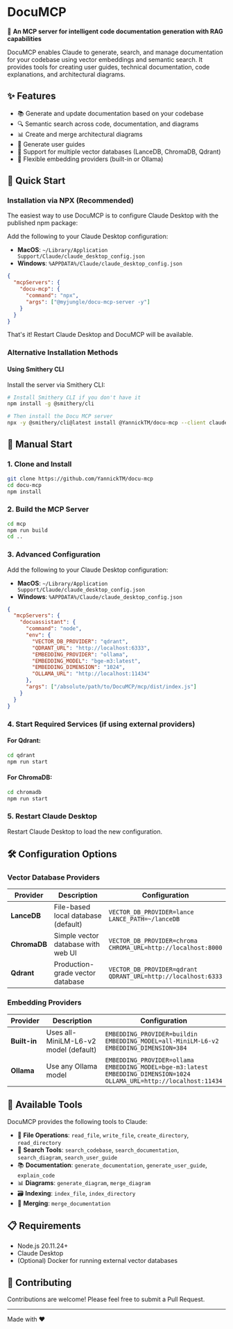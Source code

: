 # DocuMCP

🤖 **An MCP server for intelligent code documentation generation with RAG capabilities**

DocuMCP enables Claude to generate, search, and manage documentation for your codebase using vector embeddings and semantic search. It provides tools for creating user guides, technical documentation, code explanations, and architectural diagrams.

## ✨ Features

- 📚 Generate and update documentation based on your codebase
- 🔍 Semantic search across code, documentation, and diagrams
- 📊 Create and merge architectural diagrams
- 📝 Generate user guides
- 💾 Support for multiple vector databases (LanceDB, ChromaDB, Qdrant)
- 🧠 Flexible embedding providers (built-in or Ollama)

## 🚀 Quick Start

### Installation via NPX (Recommended)

The easiest way to use DocuMCP is to configure Claude Desktop with the published npm package:

Add the following to your Claude Desktop configuration:

- **MacOS**: `~/Library/Application Support/Claude/claude_desktop_config.json`
- **Windows**: `%APPDATA%/Claude/claude_desktop_config.json`

```json
{
  "mcpServers": {
    "docu-mcp": {
      "command": "npx",
      "args": ["@myjungle/docu-mcp-server -y"]
    }
  }
}
```

That's it! Restart Claude Desktop and DocuMCP will be available.

### Alternative Installation Methods

#### Using Smithery CLI

Install the server via Smithery CLI:

```bash
# Install Smithery CLI if you don't have it
npm install -g @smithery/cli

# Then install the Docu MCP server
npx -y @smithery/cli@latest install @YannickTM/docu-mcp --client claude
```

## 🚀 Manual Start

### 1. Clone and Install

```bash
git clone https://github.com/YannickTM/docu-mcp
cd docu-mcp
npm install
```

### 2. Build the MCP Server

```bash
cd mcp
npm run build
cd ..
```

### 3. Advanced Configuration

Add the following to your Claude Desktop configuration:

- **MacOS**: `~/Library/Application Support/Claude/claude_desktop_config.json`
- **Windows**: `%APPDATA%/Claude/claude_desktop_config.json`

```json
{
  "mcpServers": {
    "docuassistant": {
      "command": "node",
      "env": {
        "VECTOR_DB_PROVIDER": "qdrant",
        "QDRANT_URL": "http://localhost:6333",
        "EMBEDDING_PROVIDER": "ollama",
        "EMBEDDING_MODEL": "bge-m3:latest",
        "EMBEDDING_DIMENSION": "1024",
        "OLLAMA_URL": "http://localhost:11434"
      },
      "args": ["/absolute/path/to/DocuMCP/mcp/dist/index.js"]
    }
  }
}
```

### 4. Start Required Services (if using external providers)

#### For Qdrant:

```bash
cd qdrant
npm run start
```

#### For ChromaDB:

```bash
cd chromadb
npm run start
```

### 5. Restart Claude Desktop

Restart Claude Desktop to load the new configuration.

## 🛠️ Configuration Options

### Vector Database Providers

| Provider     | Description                         | Configuration                                                      |
| ------------ | ----------------------------------- | ------------------------------------------------------------------ |
| **LanceDB**  | File-based local database (default) | `VECTOR_DB_PROVIDER=lance`<br/>`LANCE_PATH=~/lanceDB`              |
| **ChromaDB** | Simple vector database with web UI  | `VECTOR_DB_PROVIDER=chroma`<br/>`CHROMA_URL=http://localhost:8000` |
| **Qdrant**   | Production-grade vector database    | `VECTOR_DB_PROVIDER=qdrant`<br/>`QDRANT_URL=http://localhost:6333` |

### Embedding Providers

| Provider     | Description                           | Configuration                                                                                                                          |
| ------------ | ------------------------------------- | -------------------------------------------------------------------------------------------------------------------------------------- |
| **Built-in** | Uses all-MiniLM-L6-v2 model (default) | `EMBEDDING_PROVIDER=buildin`<br/>`EMBEDDING_MODEL=all-MiniLM-L6-v2`<br/>`EMBEDDING_DIMENSION=384`                                      |
| **Ollama**   | Use any Ollama model                  | `EMBEDDING_PROVIDER=ollama`<br/>`EMBEDDING_MODEL=bge-m3:latest`<br/>`EMBEDDING_DIMENSION=1024`<br/>`OLLAMA_URL=http://localhost:11434` |

## 🔧 Available Tools

DocuMCP provides the following tools to Claude:

- 📁 **File Operations**: `read_file`, `write_file`, `create_directory`, `read_directory`
- 🔎 **Search Tools**: `search_codebase`, `search_documentation`, `search_diagram`, `search_user_guide`
- 📚 **Documentation**: `generate_documentation`, `generate_user_guide`, `explain_code`
- 📊 **Diagrams**: `generate_diagram`, `merge_diagram`
- 🗃️ **Indexing**: `index_file`, `index_directory`
- 🔀 **Merging**: `merge_documentation`

## 📋 Requirements

- Node.js 20.11.24+
- Claude Desktop
- (Optional) Docker for running external vector databases

## 🤝 Contributing

Contributions are welcome! Please feel free to submit a Pull Request.

---

Made with ❤️

